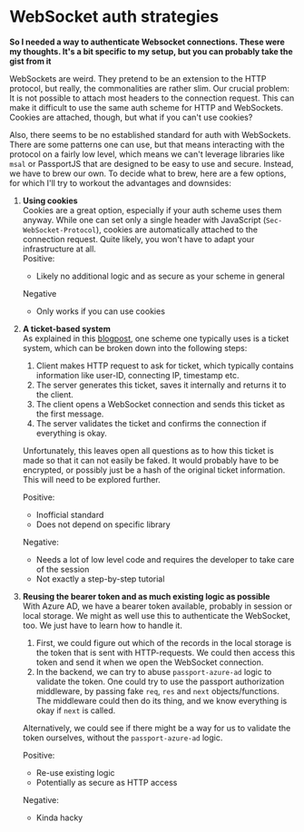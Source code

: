 # WebSocket auth strategies

**So I needed a way to authenticate Websocket connections. These were my thoughts. It's a bit specific to my setup, but you can probably take the gist from it**

WebSockets are weird. They pretend to be an extension to the HTTP protocol, but really, the commonalities are rather slim. Our crucial problem: It is not possible to attach most headers to the connection request. This can make it difficult to use the same auth scheme for HTTP and WebSockets. Cookies are attached, though, but what if you can't use cookies?

Also, there seems to be no established standard for auth with WebSockets. There are some patterns one can use, but that means interacting with the protocol on a fairly low level, which means we can't leverage libraries like `msal` or PassportJS that are designed to be easy to use and secure. Instead, we have to brew our own. To decide what to brew, here are a few options, for which I'll try to workout the advantages and downsides:
1. **Using cookies**  
Cookies are a great option, especially if your auth scheme uses them anyway. While one can set only a single header with JavaScript (`Sec-WebSocket-Protocol`), cookies are automatically attached to the connection request. Quite likely, you won't have to adapt your infrastructure at all.  
Positive:
   - Likely no additional logic and as secure as your scheme in general

   Negative
   - Only works if you can use cookies
2. **A ticket-based system**  
As explained in this [blogpost](https://devcenter.heroku.com/articles/websocket-security), one scheme one typically uses is a ticket system, which can be broken down into the following steps:
   1. Client makes HTTP request to ask for ticket, which typically contains information like user-ID, connecting IP, timestamp etc.
   2. The server generates this ticket, saves it internally and returns it to the client.
   3. The client opens a WebSocket connection and sends this ticket as the first message.
   4. The server validates the ticket and confirms the connection if everything is okay. 

   Unfortunately, this leaves open all questions as to how this ticket is made so that it can not easily be faked. It would probably have to be encrypted, or possibly just be a hash of the original ticket information. This will need to be explored further.

   Positive:
   - Inofficial standard
   - Does not depend on specific library

   Negative:
   - Needs a lot of low level code and requires the developer to take care of the session
   - Not exactly a step-by-step tutorial
3. **Reusing the bearer token and as much existing logic as possible**  
With Azure AD, we have a bearer token available, probably in session or local storage. We might as well use this to authenticate the WebSocket, too. We just have to learn how to handle it.
   1. First, we could figure out which of the records in the local storage is the token that is sent with HTTP-requests. We could then access this token and send it when we open the WebSocket connection. 
   2. In the backend, we can try to abuse `passport-azure-ad` logic to validate the token. One could try to use the passport authorization middleware, by passing fake `req`, `res` and `next` objects/functions. The middleware could then do its thing, and we know everything is okay if `next` is called.

   Alternatively, we could see if there might be a way for us to validate the token ourselves, without the `passport-azure-ad` logic.

   Positive:
   - Re-use existing logic
   - Potentially as secure as HTTP access

   Negative:
   - Kinda hacky
